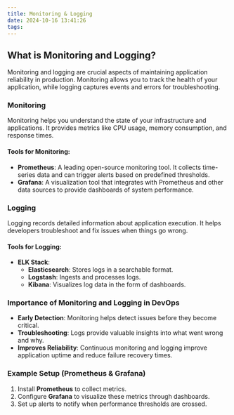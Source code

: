```yaml
---
title: Monitoring & Logging
date: 2024-10-16 13:41:26
tags:
---
```


## What is Monitoring and Logging?
Monitoring and logging are crucial aspects of maintaining application reliability in production. Monitoring allows you to track the health of your application, while logging captures events and errors for troubleshooting.

### Monitoring
Monitoring helps you understand the state of your infrastructure and applications. It provides metrics like CPU usage, memory consumption, and response times.

#### Tools for Monitoring:
- **Prometheus**: A leading open-source monitoring tool. It collects time-series data and can trigger alerts based on predefined thresholds.
- **Grafana**: A visualization tool that integrates with Prometheus and other data sources to provide dashboards of system performance.

### Logging
Logging records detailed information about application execution. It helps developers troubleshoot and fix issues when things go wrong.

#### Tools for Logging:
- **ELK Stack**:
  - **Elasticsearch**: Stores logs in a searchable format.
  - **Logstash**: Ingests and processes logs.
  - **Kibana**: Visualizes log data in the form of dashboards.

### Importance of Monitoring and Logging in DevOps
- **Early Detection**: Monitoring helps detect issues before they become critical.
- **Troubleshooting**: Logs provide valuable insights into what went wrong and why.
- **Improves Reliability**: Continuous monitoring and logging improve application uptime and reduce failure recovery times.

### Example Setup (Prometheus & Grafana)
1. Install **Prometheus** to collect metrics.
2. Configure **Grafana** to visualize these metrics through dashboards.
3. Set up alerts to notify when performance thresholds are crossed.
